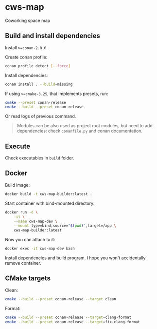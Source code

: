 # cws-map
Coworking space map

## Build and install dependencies

Install `>=conan-2.0.0`.

Create conan profile:

```bash
conan profile detect [--force]
```

Install dependencies:

```bash
conan install . --build=missing
```

If using `>=cmake-3.25`, that implements presets, run:

```bash
cmake --preset conan-release
cmake --build --preset conan-release
```

Or read logs of previous command.

>  Modules can be also used as project root modules, but need to add dependencies: check `conanfile.py` and conan documentation.

## Execute

Check executables in `build` folder.

## Docker

Build image:

```bash
docker build -t cws-map-builder:latest .
```

Start container with bind-mounted directory:

```bash
docker run -d \
    -it \
    --name cws-map-dev \
    --mount type=bind,source="$(pwd)",target=/app \
    cws-map-builder:latest
```

Now you can attach to it:

```bash
docker exec -it cws-map-dev bash
```

Install dependencies and build program. I hope you won't accidentally remove container.

## CMake targets

Clean:

```bash
cmake --build --preset conan-release --target clean
```

Format:

```bash
cmake --build --preset conan-release --target=clang-format
cmake --build --preset conan-release --target=fix-clang-format
```

